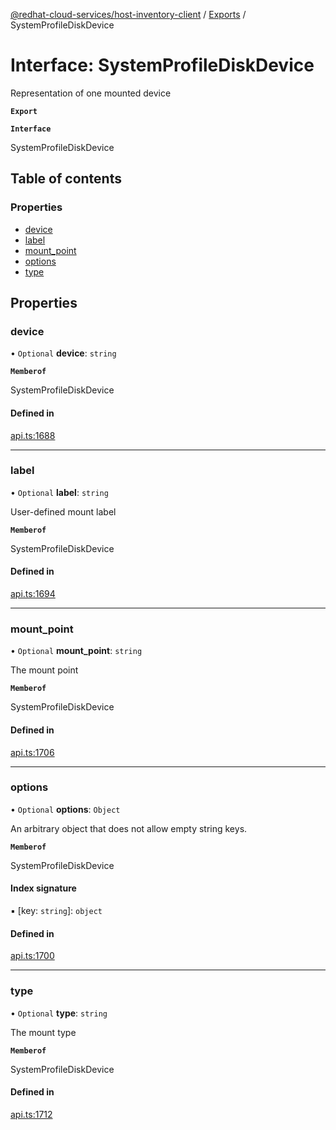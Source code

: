 [@redhat-cloud-services/host-inventory-client](../README.md) / [Exports](../modules.md) / SystemProfileDiskDevice

# Interface: SystemProfileDiskDevice

Representation of one mounted device

**`Export`**

**`Interface`**

SystemProfileDiskDevice

## Table of contents

### Properties

- [device](SystemProfileDiskDevice.md#device)
- [label](SystemProfileDiskDevice.md#label)
- [mount\_point](SystemProfileDiskDevice.md#mount_point)
- [options](SystemProfileDiskDevice.md#options)
- [type](SystemProfileDiskDevice.md#type)

## Properties

### device

• `Optional` **device**: `string`

**`Memberof`**

SystemProfileDiskDevice

#### Defined in

[api.ts:1688](https://github.com/RedHatInsights/javascript-clients/blob/master/packages/host-inventory/api.ts#L1688)

___

### label

• `Optional` **label**: `string`

User-defined mount label

**`Memberof`**

SystemProfileDiskDevice

#### Defined in

[api.ts:1694](https://github.com/RedHatInsights/javascript-clients/blob/master/packages/host-inventory/api.ts#L1694)

___

### mount\_point

• `Optional` **mount\_point**: `string`

The mount point

**`Memberof`**

SystemProfileDiskDevice

#### Defined in

[api.ts:1706](https://github.com/RedHatInsights/javascript-clients/blob/master/packages/host-inventory/api.ts#L1706)

___

### options

• `Optional` **options**: `Object`

An arbitrary object that does not allow empty string keys.

**`Memberof`**

SystemProfileDiskDevice

#### Index signature

▪ [key: `string`]: `object`

#### Defined in

[api.ts:1700](https://github.com/RedHatInsights/javascript-clients/blob/master/packages/host-inventory/api.ts#L1700)

___

### type

• `Optional` **type**: `string`

The mount type

**`Memberof`**

SystemProfileDiskDevice

#### Defined in

[api.ts:1712](https://github.com/RedHatInsights/javascript-clients/blob/master/packages/host-inventory/api.ts#L1712)
